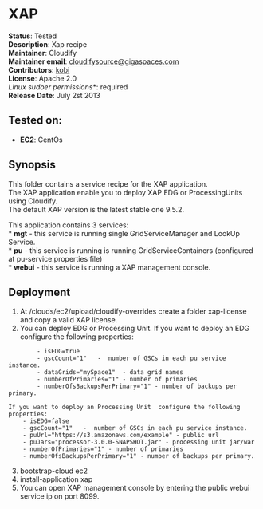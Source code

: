 # XAP

**Status**: Tested  
**Description**: Xap recipe  
**Maintainer**:       Cloudify  
**Maintainer email**: cloudifysource@gigaspaces.com  
**Contributors**:    [kobi](https://github.com/kobikis)  
**License**:      Apache 2.0  
**Linux* sudoer permissions**:	required  
**Release Date**: July 2st 2013  


Tested on:
--------

* <strong>EC2</strong>: CentOs

Synopsis
--------

This folder contains a service recipe for the XAP application.  
The XAP application enable you to deploy XAP EDG or ProcessingUnits using Cloudify.  
The default XAP version is the latest stable one 9.5.2.  

This application contains 3 services:  
    * **mgt** - this service is running single GridServiceManager and LookUp Service.  
    * **pu** - this service is running is running GridServiceContainers (configured at pu-service.properties file)  
    * **webui** - this service is running a XAP management console.  


Deployment
----------

 1. At <Cloudify Home>/clouds/ec2/upload/cloudify-overrides create a folder xap-license and copy a valid XAP license.
 2. You can deploy EDG or Processing Unit.
    If you want to deploy an EDG configure the following properties:  
````
        - isEDG=true  
        - gscCount="1"   -  number of GSCs in each pu service instance.  
        - dataGrids="mySpace1"  - data grid names  
        - numberOfPrimaries="1" - number of primaries  
        - numberOfsBackupsPerPrimary="1" - number of backups per primary.  
````
    If you want to deploy an Processing Unit  configure the following properties:  
        - isEDG=false  
        - gscCount="1"   -  number of GSCs in each pu service instance.  
        - puUrl="https://s3.amazonaws.com/example" - public url  
        - puJars="processor-3.0.0-SNAPSHOT.jar" - processing unit jar/war  
        - numberOfPrimaries="1" - number of primaries  
        - numberOfsBackupsPerPrimary="1" - number of backups per primary.  
 3. bootstrap-cloud ec2
 4. install-application xap
 5. You can open XAP management console by entering the public webui service ip on port 8099.



